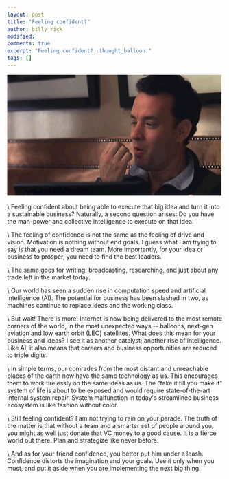 ```yaml
---
layout: post
title: "Feeling confident?"
author: billy_rick
modified:
comments: true
excerpt: "Feeling confident? :thought_balloon:"
tags: []
---
```


![alt text](https://github.com/omarsar/omarsar.github.io/blob/master/images/confidence.gif?raw=true "Confidence")

\\
Feeling confident about being able to execute that big idea and turn it into a sustainable business? Naturally, a second question arises: Do you have the man-power and collective intelligence to execute on that idea. 

\\
The feeling of confidence is not the same as the feeling of drive and vision. Motivation is nothing without end goals. I guess what I am trying to say is that you need a dream team. More importantly, for your idea or business to prosper, you need to find the best leaders.

\\
The same goes for writing, broadcasting, researching, and just about any trade left in the market today.

\\
Our world has seen a sudden rise in computation speed and artificial intelligence (AI). The potential for business has been slashed in two, as machines continue to replace ideas and the working class. 

\\
But wait! There is more: Internet is now being delivered to the most remote corners of the world, in the most unexpected ways -- balloons, next-gen aviation and low earth orbit (LEO) satellites. What does this mean for your business and ideas? I see it as another catalyst; another rise of intelligence. Like AI, it also means that careers and business opportunities are reduced to triple digits. 

\\
In simple terms, our comrades from the most distant and unreachable places of the earth now have the same technology as us. This encourages them to work tirelessly on the same ideas as us. The "fake it till you make it" system of life is about to be exposed and would require state-of-the-art internal system repair. System malfunction in today's streamlined business ecosystem is like fashion without color.

\\
Still feeling confident? I am not trying to rain on your parade. The truth of the matter is that without a team and a smarter set of people around you, you might as well just donate that VC money to a good cause. It is a fierce world out there. Plan and strategize like never before. 

\\
And as for your friend confidence, you better put him under a leash. Confidence distorts the imagination and your goals. Use it only when you must, and put it aside when you are implementing the next big thing. 

